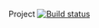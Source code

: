 Project [![Build status](https://ci.appveyor.com/api/projects/status/usobiu054l9nf6cw?svg=true)](https://ci.appveyor.com/project/Alexey-hub0/pattern2)
